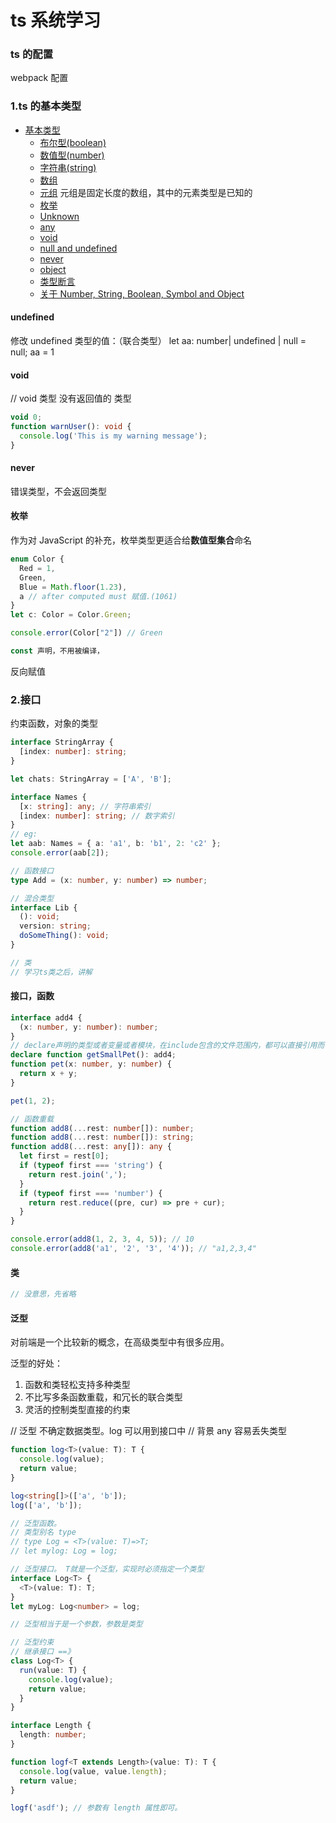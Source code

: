 # ts 系统学习

### ts 的配置

webpack 配置

### 1.ts 的基本类型

- [基本类型](基本类型)
  - [布尔型(boolean)](#布尔型boolean)
  - [数值型(number)](#数值型number)
  - [字符串(string)](#字符串string)
  - [数组](#数组)
  - [元组](#元组) 元组是固定长度的数组，其中的元素类型是已知的
  - [枚举](#枚举)
  - [Unknown](#unknown)
  - [any](#any)
  - [void](#void)
  - [null and undefined](#null-and-undefined)
  - [never](#never)
  - [object](#object)
  - [类型断言](#类型断言)
  - [关于 Number, String, Boolean, Symbol and Object](#关于number-string-boolean-symbol-and-object)

#### undefined

修改 undefined 类型的值：（联合类型）
let aa: number| undefined | null = null;
aa = 1

#### void

// void 类型 没有返回值的 类型

```ts
void 0;
function warnUser(): void {
  console.log('This is my warning message');
}
```

#### never

错误类型，不会返回类型

#### 枚举

作为对 JavaScript 的补充，枚举类型更适合给**数值型集合**命名

```ts
enum Color {
  Red = 1,
  Green,
  Blue = Math.floor(1.23),
  a // after computed must 赋值.(1061)
}
let c: Color = Color.Green;

console.error(Color["2"]) // Green

const 声明，不用被编译，
```

反向赋值

### 2.接口

约束函数，对象的类型

```ts
interface StringArray {
  [index: number]: string;
}

let chats: StringArray = ['A', 'B'];

interface Names {
  [x: string]: any; // 字符串索引
  [index: number]: string; // 数字索引
}
// eg:
let aab: Names = { a: 'a1', b: 'b1', 2: 'c2' };
console.error(aab[2]);

// 函数接口
type Add = (x: number, y: number) => number;

// 混合类型
interface Lib {
  (): void;
  version: string;
  doSomeThing(): void;
}

// 类
// 学习ts类之后，讲解
```

#### 接口，函数

```ts
interface add4 {
  (x: number, y: number): number;
}
// declare声明的类型或者变量或者模块，在include包含的文件范围内，都可以直接引用而不用去import或者import type相应的变量或者类型
declare function getSmallPet(): add4;
function pet(x: number, y: number) {
  return x + y;
}

pet(1, 2);

// 函数重载
function add8(...rest: number[]): number;
function add8(...rest: number[]): string;
function add8(...rest: any[]): any {
  let first = rest[0];
  if (typeof first === 'string') {
    return rest.join(',');
  }
  if (typeof first === 'number') {
    return rest.reduce((pre, cur) => pre + cur);
  }
}

console.error(add8(1, 2, 3, 4, 5)); // 10
console.error(add8('a1', '2', '3', '4')); // "a1,2,3,4"
```

#### 类

```ts
// 没意思，先省略
```

#### 泛型

对前端是一个比较新的概念，在高级类型中有很多应用。

泛型的好处：

1. 函数和类轻松支持多种类型
2. 不比写多条函数重载，和冗长的联合类型
3. 灵活的控制类型直接的约束

// 泛型 不确定数据类型。log<T> 可以用到接口中
// 背景 any 容易丢失类型

```ts
function log<T>(value: T): T {
  console.log(value);
  return value;
}

log<string[]>(['a', 'b']);
log(['a', 'b']);

// 泛型函数。
// 类型别名 type
// type Log = <T>(value: T)=>T;
// let mylog: Log = log;

// 泛型接口。 T就是一个泛型，实现时必须指定一个类型
interface Log<T> {
  <T>(value: T): T;
}
let myLog: Log<number> = log;

// 泛型相当于是一个参数，参数是类型

// 泛型约束
// 继承接口 ==》
class Log<T> {
  run(value: T) {
    console.log(value);
    return value;
  }
}

interface Length {
  length: number;
}

function logf<T extends Length>(value: T): T {
  console.log(value, value.length);
  return value;
}

logf('asdf'); // 参数有 length 属性即可。
```
